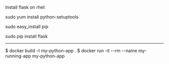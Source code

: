 
Install flask on rhel:

sudo yum install python-setuptools

sudo easy_install pip

sudo pip install flask


------------------------------------------------
$ docker build -t my-python-app .
$ docker run -it --rm --name my-running-app my-python-app
